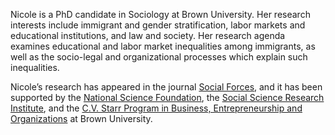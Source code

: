 Nicole is a PhD candidate in Sociology at Brown University. Her research interests include immigrant and gender stratification, labor markets and educational institutions, and law and society. Her research agenda examines educational and labor market inequalities among immigrants, as well as the socio-legal and organizational processes which explain such inequalities. 

Nicole’s research has appeared in the journal [Social Forces](https://academic.oup.com/sf/advance-article-abstract/doi/10.1093/sf/soy128/5320369?redirectedFrom=fulltext), and it has been supported by the [National Science Foundation](https://www.nsf.gov/awardsearch/showAward?AWD_ID=1920714&HistoricalAwards=false), the [Social Science Research Institute](https://www.brown.edu/initiatives/social-science-research/director), and the [C.V. Starr Program in Business, Entrepreneurship and Organizations](https://www.brown.edu/academics/business-entrepreneurship-organizations/graduate-research-hazeltine-fellowships) at Brown University.
